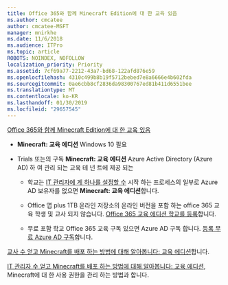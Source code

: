 ```yaml
---
title: Office 365와 함께 Minecraft Edition에 대 한 교육 있음
ms.author: cmcatee
author: cmcatee-MSFT
manager: mnirkhe
ms.date: 11/6/2018
ms.audience: ITPro
ms.topic: article
ROBOTS: NOINDEX, NOFOLLOW
localization_priority: Priority
ms.assetid: 7cf69a77-2212-43a7-bd68-122afd876e59
ms.openlocfilehash: 4310c499b8b19f5712bebed7e8a6666e4b602fda
ms.sourcegitcommit: 0ae6cbb8cf2836da98300767ed81b411d6551bee
ms.translationtype: MT
ms.contentlocale: ko-KR
ms.lasthandoff: 01/30/2019
ms.locfileid: "29657545"
---
```

[Office 365와 함께 Minecraft Edition에 대 한 교육 있음](https://docs.microsoft.com/education/windows/get-minecraft-for-education)
  
- **Minecraft: 교육 에디션** Windows 10 필요 
    
- Trials 또는의 구독 **Minecraft: 교육 에디션** Azure Active Directory (Azure AD) 하 여 관리 되는 교육 테 넌 트에 제공 되는 
    
  - 학교는 [IT 관리자에 게 하나를 설정할 수](https://docs.microsoft.com/education/windows/school-get-minecraft) 시작 하는 프로세스의 일부로 Azure AD 보유자를 없으면 **Minecraft: 교육 에디션**합니다.
    
  - Office 앱 plus 1TB 온라인 저장소의 온라인 버전을 포함 하는 office 365 교육 학생 및 교사 되지 않습니다. [Office 365 교육 에디션 학교를 등록](https://products.office.com/academic/office-365-education-plan)합니다.
    
  - 무료 포함 학교 Office 365 교육 구독 있으면 Azure AD 구독 합니다. [등록 무료 Azure AD 구독](https://msdn.microsoft.com/library/windows/hardware/mt703369%28v=vs.85%29.aspx)합니다.
    
[교사 수 얻고 Minecraft를 배포 하는 방법에 대해 알아봅니다: 교육 에디션](https://docs.microsoft.com/education/windows/teacher-get-minecraft)합니다.
  
[IT 관리자 수 얻고 Minecraft를 배포 하는 방법에 대해 알아봅니다: 교육 에디션](https://docs.microsoft.com/education/windows/school-get-minecraft), Minecraft에 대 한 사용 권한을 관리 하는 방법과 합니다.
  

